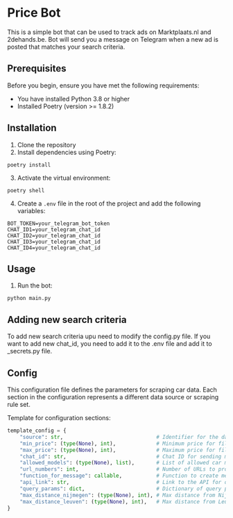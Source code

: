 # Price Bot

This is a simple bot that can be used to track ads on Marktplaats.nl and 2dehands.be. Bot will send you a message on Telegram when a new ad is posted that matches your search criteria.

## Prerequisites

Before you begin, ensure you have met the following requirements:
- You have installed Python 3.8 or higher
- Installed Poetry (version >= 1.8.2)

## Installation

1. Clone the repository
2. Install dependencies using Poetry:

```shell
poetry install
```
3. Activate the virtual environment:

```shell
poetry shell
```
4. Create a `.env` file in the root of the project and add the following variables:

```shell
BOT_TOKEN=your_telegram_bot_token
CHAT_ID1=your_telegram_chat_id
CHAT_ID2=your_telegram_chat_id
CHAT_ID3=your_telegram_chat_id
CHAT_ID4=your_telegram_chat_id
```

## Usage

1. Run the bot:

```shell
python main.py
```

## Adding new search criteria

To add new search criteria upu need to modify the config.py file. If you want to add new chat_id, you need to add it to the .env file and add it to _secrets.py file.

## Config
This configuration file defines the parameters for scraping car data. Each section in the configuration represents a different data source or scraping rule set.

Template for configuration sections:

```python
template_config = {
    "source": str,                              # Identifier for the data source (custom name).
    "min_price": (type(None), int),             # Minimum price for filtering, can be None.
    "max_price": (type(None), int),             # Maximum price for filtering, can be None.
    "chat_id": str,                             # Chat ID for sending messages or alerts.
    "allowed_models": (type(None), list),       # List of allowed car models, can be None for no restriction.
    "url_numbers": int,                         # Number of URLs to process.
    "function_for_message": callable,           # Function to create messages for bot.
    "api_link": str,                            # Link to the API for data scraping.
    "query_params": dict,                       # Dictionary of query parameters for API requests.
    "max_distance_nijmegen": (type(None), int), # Max distance from Nijmegen for filtering, can be None.
    "max_distance_leuven": (type(None), int),   # Max distance from Leuven for filtering, can be None.
}
```
